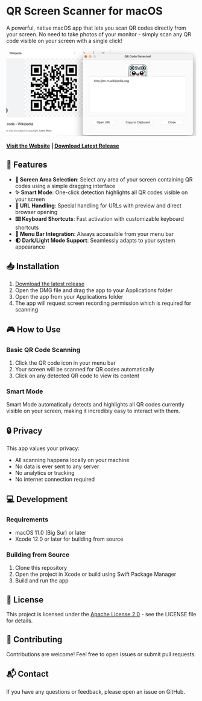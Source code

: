 # QR Screen Scanner for macOS

A powerful, native macOS app that lets you scan QR codes directly from your screen. No need to take photos of your monitor - simply scan any QR code visible on your screen with a single click!

![QR Screen Scanner Demo](docs/images/app-demo.png)

**[Visit the Website](https://andrewmkhoury.github.io/qr-scanner/) | [Download Latest Release](https://github.com/andrewmkhoury/qr-scanner/releases/latest)**

## 🚀 Features

- **📱 Screen Area Selection**: Select any area of your screen containing QR codes using a simple dragging interface
- **✨ Smart Mode**: One-click detection highlights all QR codes visible on your screen
- **🔗 URL Handling**: Special handling for URLs with preview and direct browser opening
- **⌨️ Keyboard Shortcuts**: Fast activation with customizable keyboard shortcuts
- **🧭 Menu Bar Integration**: Always accessible from your menu bar
- **🌓 Dark/Light Mode Support**: Seamlessly adapts to your system appearance

## 📥 Installation

1. [Download the latest release](https://github.com/andrewmkhoury/qr-scanner/releases/latest)
2. Open the DMG file and drag the app to your Applications folder
3. Open the app from your Applications folder
4. The app will request screen recording permission which is required for scanning

## 🎮 How to Use

### Basic QR Code Scanning

1. Click the QR code icon in your menu bar
2. Your screen will be scanned for QR codes automatically
3. Click on any detected QR code to view its content

### Smart Mode

Smart Mode automatically detects and highlights all QR codes currently visible on your screen, making it incredibly easy to interact with them.

## 🔒 Privacy

This app values your privacy:
- All scanning happens locally on your machine
- No data is ever sent to any server
- No analytics or tracking
- No internet connection required

## 💻 Development

### Requirements
- macOS 11.0 (Big Sur) or later
- Xcode 12.0 or later for building from source

### Building from Source
1. Clone this repository
2. Open the project in Xcode or build using Swift Package Manager
3. Build and run the app

## 📄 License

This project is licensed under the [Apache License 2.0](LICENSE) - see the LICENSE file for details.

## 🤝 Contributing

Contributions are welcome! Feel free to open issues or submit pull requests.

## 📬 Contact

If you have any questions or feedback, please open an issue on GitHub. 